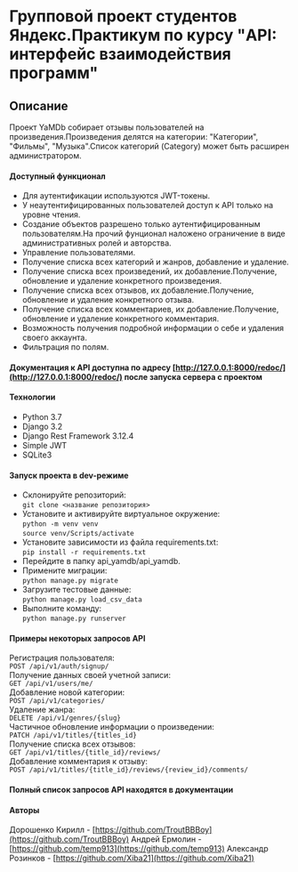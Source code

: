 # Групповой проект студентов Яндекс.Практикум по курсу "API: интерфейс взаимодействия программ"

## Описание

Проект YaMDb собирает отзывы пользователей на произведения.Произведения делятся на категории: "Категории", "Фильмы", "Музыка".Список категорий (Category) может быть расширен администратором.

#### Доступный функционал

- Для аутентификации используются JWT-токены.
- У неаутентифицированных пользователей доступ к API только на уровне чтения.
- Создание объектов разрешено только аутентифицированным пользователям.На прочий фунционал наложено ограничение в виде административных ролей и авторства.
- Управление пользователями.
- Получение списка всех категорий и жанров, добавление и удаление.
- Получение списка всех произведений, их добавление.Получение, обновление и удаление конкретного произведения.
- Получение списка всех отзывов, их добавление.Получение, обновление и удаление конкретного отзыва.  
- Получение списка всех комментариев, их добавление.Получение, обновление и удаление конкретного комментария.
- Возможность получения подробной информации о себе и удаления своего аккаунта.
- Фильтрация по полям.

#### Документация к API доступна по адресу [http://127.0.0.1:8000/redoc/](http://127.0.0.1:8000/redoc/) после запуска сервера с проектом

#### Технологии

- Python 3.7
- Django 3.2
- Django Rest Framework 3.12.4
- Simple JWT
- SQLite3

#### Запуск проекта в dev-режиме

- Склонируйте репозиторий:  
``` git clone <название репозитория> ```    
- Установите и активируйте виртуальное окружение:  
``` python -m venv venv ```  
``` source venv/Scripts/activate ``` 
- Установите зависимости из файла requirements.txt:   
``` pip install -r requirements.txt ```
- Перейдите в папку api_yamdb/api_yamdb.
- Примените миграции:   
``` python manage.py migrate ```
- Загрузите тестовые данные:  
``` python manage.py load_csv_data ```
- Выполните команду:   
``` python manage.py runserver ```


#### Примеры некоторых запросов API


Регистрация пользователя:  
``` POST /api/v1/auth/signup/ ```  
Получение данных своей учетной записи:  
``` GET /api/v1/users/me/ ```  
Добавление новой категории:  
``` POST /api/v1/categories/ ```  
Удаление жанра:  
``` DELETE /api/v1/genres/{slug} ```  
Частичное обновление информации о произведении:  
``` PATCH /api/v1/titles/{titles_id} ```  
Получение списка всех отзывов:  
``` GET /api/v1/titles/{title_id}/reviews/ ```   
Добавление комментария к отзыву:  
``` POST /api/v1/titles/{title_id}/reviews/{review_id}/comments/ ``` 

#### Полный список запросов API находятся в документации

#### Авторы

Дорошенко Кирилл - [https://github.com/TroutBBBoy](https://github.com/TroutBBBoy)
Андрей Ермолин - [https://github.com/temp913](https://github.com/temp913)
Александр Розинков - [https://github.com/Xiba21](https://github.com/Xiba21)